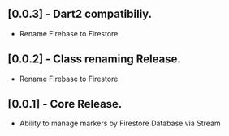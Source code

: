 ## [0.0.3] - Dart2 compatibiliy.

* Rename Firebase to Firestore

## [0.0.2] - Class renaming Release.

* Rename Firebase to Firestore

## [0.0.1] - Core Release.

* Ability to manage markers by Firestore Database via Stream
